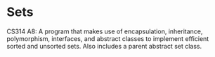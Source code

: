 # Sets
CS314 A8: A program that makes use of encapsulation, inheritance, polymorphism, interfaces, and abstract classes to implement efficient sorted and unsorted sets. Also includes a parent abstract set class. 
